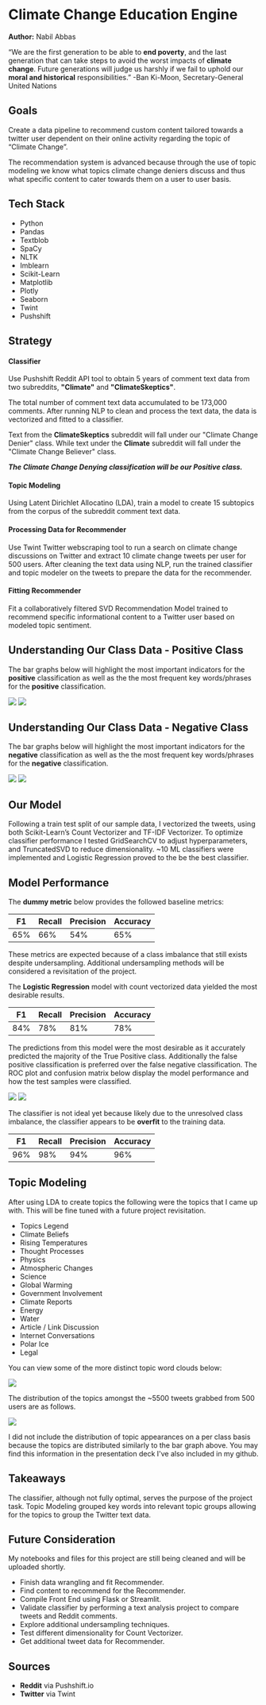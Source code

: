 # Climate Change Education Engine

**Author:** Nabil Abbas

“We are the first generation to be able to **end poverty**, and the last generation that can take steps to avoid the worst impacts of **climate change**.  Future generations will judge us harshly if we fail to uphold our **moral and historical** responsibilities.”   -Ban Ki-Moon, Secretary-General United Nations

## Goals

Create a data pipeline to recommend custom content tailored towards a twitter user dependent on their online activity regarding the topic of “Climate Change”.

The recommendation system is advanced because through the use of topic modeling we know what topics climate change deniers discuss and thus what specific content to cater towards them on a user to user basis.

## Tech Stack
- Python
- Pandas
- Textblob
- SpaCy
- NLTK
- Imblearn
- Scikit-Learn
- Matplotlib
- Plotly
- Seaborn
- Twint
- Pushshift


## Strategy

#### Classifier
Use Pushshift Reddit API tool to obtain 5 years of comment text data from two subreddits, **"Climate"** and **"ClimateSkeptics"**. 

The total number of comment text data accumulated to be 173,000 comments.  After running NLP to clean and process the text data, the data is vectorized and fitted to a classifier.

Text from the **ClimateSkeptics** subreddit will fall under our "Climate Change Denier" class.  While text under the **Climate** subreddit will fall under the "Climate Change Believer" class.

***The Climate Change Denying classification will be our Positive class.***

#### Topic Modeling
Using Latent Dirichlet Allocatino (LDA), train a model to create 15 subtopics from the corpus of the subreddit comment text data.
#### Processing Data for Recommender
Use Twint Twitter webscraping tool to run a search on climate change discussions on Twitter and extract 10 climate change tweets per user for 500 users.  After cleaning the text data using NLP, run the trained classifier and topic modeler on the tweets to prepare the data for the recommender.

#### Fitting Recommender
Fit a collaboratively filtered SVD Recommendation Model trained to recommend specific informational content to a Twitter user based on modeled topic sentiment.

## Understanding Our Class Data - Positive Class 

The bar graphs below will highlight the most important indicators for the **positive** classification as well as the the most frequent key words/phrases for the **positive** classification.

![](/images/positive_feature.png) 
![](/images/denier_word_count.png) 

## Understanding Our Class Data - Negative Class 
The bar graphs below will highlight the most important indicators for the **negative** classification as well as the the most frequent key words/phrases for the **negative** classification.

![](/images/negative_feature.png) 
![](/images/climate_word_count.png) 

## Our Model
Following a train test split of our sample data, I vectorized the tweets, using both Scikit-Learn’s Count Vectorizer and TF-IDF Vectorizer.  To optimize classifier performance I tested GridSearchCV to adjust hyperparameters, and TruncatedSVD to reduce dimensionality. ~10 ML classifiers were implemented and Logistic Regression proved to the be the best classifier.

## Model Performance
The **dummy metric** below provides the followed baseline metrics:

| F1  | Recall  | Precision  |  Accuracy |
|-----|---------|------------|-----------|
| 65% | 66%     | 54%        | 65%       |

These metrics are expected because of a class imbalance that still exists despite undersampling.  Additional undersampling methods will be considered a revisitation of the project.

The **Logistic Regression** model with count vectorized data yielded the most desirable results.

| F1  | Recall  | Precision  |  Accuracy |
|-----|---------|------------|-----------|
| 84% | 78%     | 81%        | 78%       |

The predictions from this model were the most desirable as it accurately predicted the majority of the True Positive class. Additionally the false positive classification is preferred over the false negative classification.  The ROC plot and confusion matrix below display the model performance and how the test samples were classified.


![](/images/log_reg_confusion_matrix.png)
![](/images/ROC_AUC_LR.png)

The classifier is not ideal yet because likely due to the unresolved class imbalance, the classifier appears to be **overfit** to the training data.

| F1  | Recall  | Precision  |  Accuracy |
|-----|---------|------------|-----------|
| 96% | 98%     | 94%        | 96%       |

## Topic Modeling

After using LDA to create topics the following were the topics that I came up with.  This will be fine tuned with a future project revisitation.

- Topics Legend
- Climate Beliefs
- Rising Temperatures
- Thought Processes
- Physics
- Atmospheric Changes
- Science
- Global Warming 
- Government Involvement
- Climate Reports
- Energy
- Water
- Article / Link Discussion
- Internet Conversations
- Polar Ice
- Legal

You can view some of the more distinct topic word clouds below:

![](/images/word_clouds.png)

The distribution of the topics amongst the ~5500 tweets grabbed from 500 users are as follows.

![](/images/Tweet_topic_counts.png)

I did not include the distribution of topic appearances on a per class basis because the topics are distributed similarly to the bar graph above. You may find this information in the presentation deck I've also included in my github.


## Takeaways
The classifier, although not fully optimal, serves the purpose of the project task.  Topic Modeling grouped key words into relevant topic groups allowing for the topics to group the Twitter text data.
## Future Consideration

My notebooks and files for this project are still being cleaned and will be uploaded shortly.

- Finish data wrangling and fit Recommender.
- Find content to recommend for the Recommender.
- Compile Front End using Flask or Streamlit.
- Validate classifier by performing a text analysis project to compare tweets and Reddit comments.
- Explore additional undersampling techniques.
- Test different dimensionality for Count Vectorizer.
- Get additional tweet data for Recommender.

## Sources

- **Reddit** via Pushshift.io
- **Twitter** via Twint

